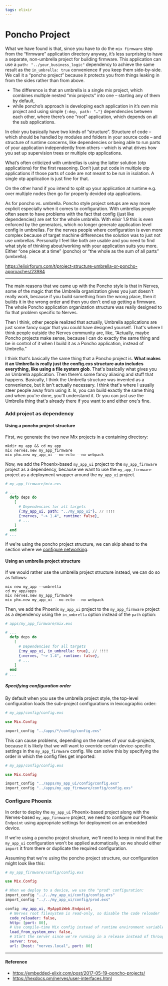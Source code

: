 ```yaml
---
tags: elixir
---
```


# Poncho Project

What we have found is that, since you have to do the `mix firmware` step from the “firmware” application directory anyway, it’s less surprising to have a separate, non-umbrella project for building firmware. This application can use a `path: "../your_business_logic"` dependency to achieve the same result as the `in_umbrella: true` convenience if you keep them side-by-side. We call it a “poncho project” because it protects you from things leaking in from the sides rather than from above.


- The difference is that an umbrella is a single mix project, which combines multiple nested “mix projects” into one – starting any of them by default, 
- while poncho’s approach is developing each application in it’s own mix project and using simple `{:dep, path: "…"}` dependencies between each other, where there’s one “root” application, which depends on all the sub applications.

In elixir you basically have two kinds of “structure”. Structure of code – which should be handled by modules and folders in your source code – and structure of runtime concerns, like dependencies or being able to run parts of your application independently from others – which is what drives how you set up supervision trees or multiple otp applications.

What’s often criticized with umbrellas is using the latter solution (otp applications) for the first reasoning. Don’t just put code in multiple otp applications if those parts of code are not meant to be run in isolation. A single otp application is just fine for that.

On the other hand if you intend to split up your application at runtime e.g. over multiple nodes then go for properly devided otp applications.

As for poncho vs. umbrella. Poncho style project setups are way more explicit especially when it comes to configuration. With umbrellas people often seem to have problems with the fact that config (just like dependencies) are set for the whole umbrella. With elixir 1.9 this is even enforced by the generators, which no longer generate application level config in umbrellas. For the nerves people where configuration is even more complex because of target machine differences the solution was to just not use umbrellas. Personally I feel like both are usable and you need to find what style of thinking about/working with your application suits you more. Either “one piece at a time” (poncho) or “the whole as the sum of all parts” (umbrella).

https://elixirforum.com/t/project-structure-umbrella-or-poncho-approaches/23984

---

The main reasons that we came up with the Poncho style is that in Nerves, some of the magic that the Umbrella organization gives you just doesn't really work, because if you build something from the wrong place, then it builds it in the wrong order and then you don't end up getting a firmware. The whole Poncho application organization structure was really designed to fix that problem specific to Nerves.

Then I think, other people realized that actually, Umbrella applications are just some fancy sugar that you could have designed yourself. That's where I think people outside the Nerves community are, like, “Actually, maybe Poncho projects make sense, because I can do exactly the same thing and be in control of it when I build it as a Poncho application, instead of Umbrella.”

I think that's basically the same thing that a Poncho project is. **What makes it an Umbrella is really just the config.exs structure auto includes everything, like using a file system glob**. That's basically what gives you an Umbrella application. Then there's some fancy aliasing and stuff that happens. Basically, I think the Umbrella structure was invented as a convenience, but it isn't actually necessary. I think that's where I usually steer people away from using it. Is, you can build exactly the same thing and when you're done, you'll understand it. Or you can just use the Umbrella thing that's already there if you want to and either one's fine.

### Add project as dependency

#### Using a poncho project structure

First, we generate the two new Mix projects in a containing directory:

``` shell
mkdir my_app && cd my_app
mix nerves.new my_app_firmware
mix phx.new my_app_ui --no-ecto --no-webpack
```

Now, we add the Phoenix-based `my_app_ui` project to the `my_app_firmware` project as a dependency, because we want to use the `my_app_firmware` project as a deployment wrapper around the `my_app_ui` project.

``` elixir
# my_app_firmware/mix.exs

# ...
  defp deps do
    [
      # Dependencies for all targets
      {:my_app_ui, path: "../my_app_ui"}, // !!!!
      {:nerves, "~> 1.4", runtime: false},
      # ...
    ]
  end
# ...
```

If we're using the poncho project structure, we can skip ahead to the section where we [configure networking](https://hexdocs.pm/nerves/user-interfaces.html#configure-networking).


#### Using an umbrella project structure

If we would rather use the umbrella project structure instead, we can do so as follows:

``` shell
mix new my_app --umbrella
cd my_app/apps
mix nerves.new my_app_firmware
mix phx.new my_app_ui --no-ecto --no-webpack
```

Then, we add the Phoenix `my_app_ui` project to the `my_app_firmware` project as a dependency using the `in_umbrella` option instead of the `path` option:

``` elixir
# apps/my_app_firmware/mix.exs

# ...
  defp deps do
    [
      # Dependencies for all targets
      {:my_app_ui, in_umbrella: true}, // !!!!
      {:nerves, "~> 1.4", runtime: false},
      # ...
    ]
  end
# ...
```

##### Specifying configuration order

By default when you use the umbrella project style, the top-level configuration loads the sub-project configurations in lexicographic order:

``` elixir
# my_app/config/config.exs

use Mix.Config

import_config "../apps/*/config/config.exs"
```

This can cause problems, depending on the names of your sub-projects, because it is likely that we will want to override certain device-specific settings in the `my_app_firmware` config. We can solve this by specifying the order in which the config files get imported:

``` elixir
# my_app/config/config.exs

use Mix.Config

import_config "../apps/my_app_ui/config/config.exs"
import_config "../apps/my_app_firmware/config/config.exs"
```


### Configure Phoenix

In order to deploy the `my_app_ui` Phoenix-based project along with the Nerves-based `my_app_firmware` project, we need to configure our Phoenix `Endpoint` using appropriate settings for deployment on an embedded device. 

If we're using a poncho project structure, we'll need to keep in mind that the `my_app_ui` configuration won't be applied automatically, so we should either `import` it from there or duplicate the required configuration.

Assuming that we're using the poncho project structure, our configuration might look like this:

``` elixir
# my_app_firmware/config/config.exs

use Mix.Config

# When we deploy to a device, we use the "prod" configuration:
import_config "../../my_app_ui/config/config.exs"
import_config "../../my_app_ui/config/prod.exs"

config :my_app_ui, MyAppUiWeb.Endpoint,
  # Nerves root filesystem is read-only, so disable the code reloader
  code_reloader: false,
  http: [port: 80],
  # Use compile-time Mix config instead of runtime environment variables
  load_from_system_env: false,
  # Start the server since we're running in a release instead of through `mix`
  server: true,
  url: [host: "nerves.local", port: 80]
```

---

#### Reference

- https://embedded-elixir.com/post/2017-05-19-poncho-projects/
- https://hexdocs.pm/nerves/user-interfaces.html